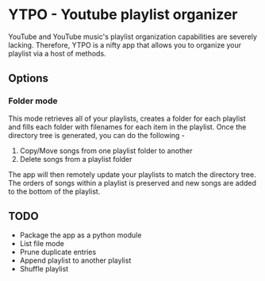 # YTPO - Youtube playlist organizer
YouTube and YouTube music's playlist organization capabilities are severely lacking. Therefore, YTPO is a nifty app that allows you to organize your playlist via a host of methods.

## Options
### Folder mode
This mode retrieves all of your playlists, creates a folder for each playlist and fills each folder with filenames for each item in the playlist. Once the directory tree is generated, you can do the following - 
1. Copy/Move songs from one playlist folder to another
2. Delete songs from a playlist folder

The app will then remotely update your playlists to match the directory tree. The orders of songs within a playlist is preserved and new songs are added to the bottom of the playlist. 


## TODO
- Package the app as a python module
- List file mode
- Prune duplicate entries
- Append playlist to another playlist
- Shuffle playlist


